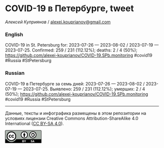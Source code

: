 COVID-19 в Петербурге, tweet
============================

*Алексей Куприянов* /
<a href="mailto:alexei.kouprianov@gmail.com" class="email">alexei.kouprianov@gmail.com</a>

### English

<!-- COVID-19 in St. Petersburg for: 2023-07-26 --- 2023-08-02 / 2023-07-19 --- 2023-07-25. Сonfirmed: 259 / 231 (112.12%); hospitalized:  /   (); deaths: 2 / 4 (50%); https://github.com/alexei-kouprianov/COVID-19.SPb.monitoring #covid19 #Russia #StPetersburg -->

COVID-19 in St. Petersburg for: 2023-07-26 — 2023-08-02 / 2023-07-19 —
2023-07-25. Сonfirmed: 259 / 231 (112.12%); deaths: 2 / 4 (50%);
<a href="https://github.com/alexei-kouprianov/COVID-19.SPb.monitoring" class="uri">https://github.com/alexei-kouprianov/COVID-19.SPb.monitoring</a>
\#covid19 \#Russia \#StPetersburg

### Russian

<!-- COVID-19 в Петербурге за семь дней: 2023-07-26 --- 2023-08-02 / 2023-07-19 --- 2023-07-25. Выявлено: 259 / 231 (112.12%); госпитализировано:  /   (); умерших: 2 / 4 (50%); https://github.com/alexei-kouprianov/COVID-19.SPb.monitoring #covid19 #Russia #StPetersburg -->

COVID-19 в Петербурге за семь дней: 2023-07-26 — 2023-08-02 / 2023-07-19
— 2023-07-25. Выявлено: 259 / 231 (112.12%); умерших: 2 / 4 (50%);
<a href="https://github.com/alexei-kouprianov/COVID-19.SPb.monitoring" class="uri">https://github.com/alexei-kouprianov/COVID-19.SPb.monitoring</a>
\#covid19 \#Russia \#StPetersburg

------------------------------------------------------------------------

Данные, тексты и инфографика размещены в этом репозитории на условиях
лицензии Creative Commons Attribution-ShareAlike 4.0 International ([CC
BY-SA 4.0](https://creativecommons.org/licenses/by-sa/4.0/)).

![](../misc/CC-BY-SA-icon.png "CC-BY-SA")
